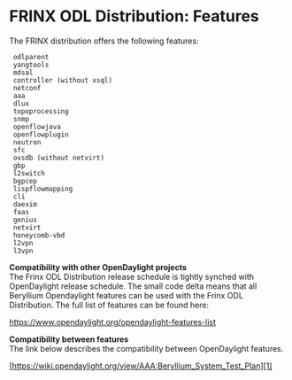 # FRINX ODL Distribution: Features

The FRINX distribution offers the following features:

     odlparent
     yangtools
     mdsal
     controller (without xsql)
     netconf
     aaa
     dlux
     topoprocessing
     snmp
     openflowjava
     openflowplugin
     neutron
     sfc
     ovsdb (without netvirt)
     gbp
     l2switch
     bgpcep
     lispflowmapping
     cli
     daexim
     faas    
     genius
     netvirt
     honeycomb-vbd
     l2vpn
     l3vpn
    

**Compatibility with other OpenDaylight projects**  
The Frinx ODL Distribution release schedule is tightly synched with OpenDaylight release schedule. The small code delta means that all Beryllium Opendaylight features can be used with the Frinx ODL Distribution. The full list of features can be found here:

<https://www.opendaylight.org/opendaylight-features-list>

**Compatibility between features**  
The link below describes the compatibility between OpenDaylight features.

[https://wiki.opendaylight.org/view/AAA:Beryllium_System_Test_Plan][1]

 [1]: http://wiki.opendaylight.org/view/AAA:Beryllium_System_Test_Plan
